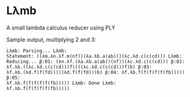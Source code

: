 <h1>Lλmb</h1>
A small lambda calculus reducer using PLY

Sample output, multiplying 2 and 3:
<code><pre>Lλmb:  Parsing...
Lλmb:  Statement: ((λm.λn.λf.m(nf))(λa.λb.a(ab)))(λc.λd.c(c(cd)))
Lλmb:  Reducing...
       β:01: (λn.λf.(λa.λb.a(ab))(nf))(λc.λd.c(c(cd)))
       β:02: λf.λb.((λc.λd.c(c(cd)))f)(((λc.λd.c(c(cd)))f)b)
       β:03: λf.λb.(λd.f(f(fd)))((λd.f(f(fd)))b)
       β:04: λf.λb.f(f(f(f(f(fb)))))
       β:05: λf.λb.f(f(f(f(f(fb)))))
Lλmb:  Done
Lλmb:  λf.λb.f(f(f(f(f(fb)))))</pre></code>

